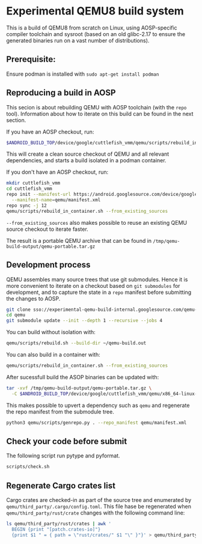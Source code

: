 # Experimental QEMU8 build system

This is a build of QEMU8 from scratch on Linux, using AOSP-specific compiler
toolchain and sysroot (based on an old glibc-2.17 to ensure the generated
binaries run on a vast number of distributions).

## Prerequisite:

Ensure podman is installed with `sudo apt-get install podman`

## Reproducing a build in AOSP

This secion is about rebuilding QEMU with AOSP toolchain (with the `repo` tool).
Information about how to iterate on this build can be found in the next section.

If you have an AOSP checkout, run:

```sh
$ANDROID_BUILD_TOP/device/google/cuttlefish_vmm/qemu/scripts/rebuild_in_container.sh
```

This will create a clean source checkout of QEMU and all relevant
dependencies, and starts a build isolated in a podman container.

If you don't have an AOSP checkout, run:

```sh
mkdir cuttlefish_vmm
cd cuttlefish_vmm
repo init --manifest-url https://android.googlesource.com/device/google/cuttlefish_vmm \
  --manifest-name=qemu/manifest.xml
repo sync -j 12
qemu/scripts/rebuild_in_container.sh --from_existing_sources
```

`--from_existing_sources` also makes possible to reuse an existing QEMU source checkout
to iterate faster.

The result is a portable QEMU archive that can be
found in `/tmp/qemu-build-output/qemu-portable.tar.gz`

## Development process

QEMU assembles many source trees that use git submodules. Hence it is more convenient
to iterate on a checkout based on `git submodules` for development, and to capture the
state in a `repo` manifest before submitting the changes to AOSP.


```sh
git clone sso://experimental-qemu-build-internal.googlesource.com/qemu-build qemu
cd qemu
git submodule update --init --depth 1 --recursive --jobs 4
```

You can build without isolation with:

```sh
qemu/scripts/rebuild.sh --build-dir ~/qemu-build.out
```

You can also build in a container with:

```sh
qemu/scripts/rebuild_in_container.sh --from_existing_sources
```

After sucessfull build the ASOP binaries can be updated with:

```sh
tar -xvf /tmp/qemu-build-output/qemu-portable.tar.gz \
  -C $ANDROID_BUILD_TOP/device/google/cuttlefish_vmm/qemu/x86_64-linux-gnu
```

This makes possible to upvert a dependency such as `qemu` and
regenerate the repo manifest from the submodule tree.

```sh
python3 qemu/scripts/genrepo.py . --repo_manifest qemu/manifest.xml
```

## Check your code before submit

The following script run pytype and pyformat.

```sh
scripts/check.sh
```

## Regenerate Cargo crates list

Cargo crates are checked-in as part of the source tree and enumerated by
`qemu/third_party/.cargo/config.toml`. This file hase be regenerated when
`qemu/third_party/rust/crate` changes with the following command line:

```sh
ls qemu/third_party/rust/crates | awk '
  BEGIN {print "[patch.crates-io]"}
  {print $1 " = { path = \"rust/crates/" $1 "\" }"}' > qemu/third_party/.cargo/config.toml
```